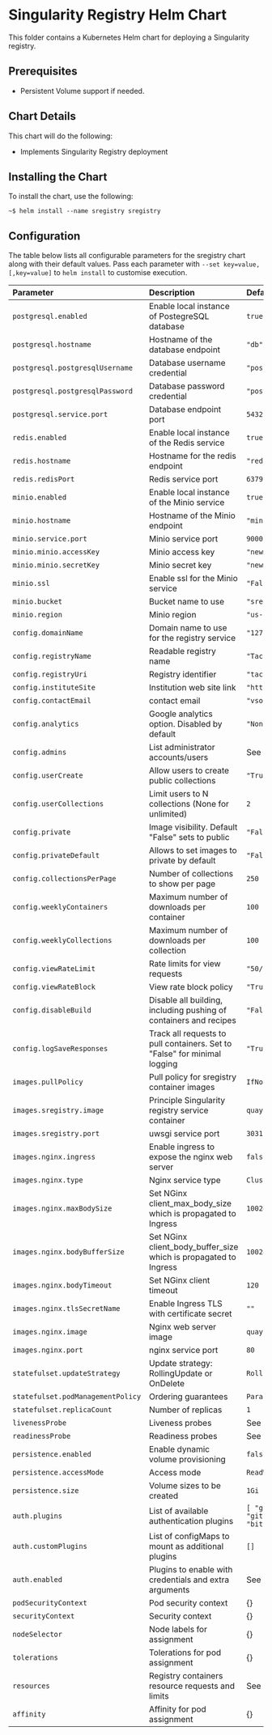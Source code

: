 # Singularity Registry Helm Chart

This folder contains a Kubernetes Helm chart for deploying a Singularity registry.

## Prerequisites

* Persistent Volume support if needed.

## Chart Details

This chart will do the following:

* Implements Singularity Registry deployment

## Installing the Chart

To install the chart, use the following:

```
~$ helm install --name sregistry sregistry
```

## Configuration

The table below lists all configurable parameters for the sregistry chart along with their default values. Pass each parameter with ```--set key=value,[,key=value]``` to ```helm install``` to customise execution.

| Parameter                  | Description | Default |
|:---------------------------|:------------|:--------|
| `postgresql.enabled`       | Enable local instance of PostegreSQL database | `true` |
| `postgresql.hostname`      | Hostname of the database endpoint | `"db"` |
| `postgresql.postgresqlUsername` | Database username credential | `"postgres"` |
| `postgresql.postgresqlPassword` | Database password credential | `"postgres"` |
| `postgresql.service.port`  | Database endpoint port | `5432` |
| `redis.enabled`            | Enable local instance of the Redis service | `true` |
| `redis.hostname`           | Hostname for the redis endpoint | `"redis"` |
| `redis.redisPort`          | Redis service port | `6379` |
| `minio.enabled`            | Enable local instance of the Minio service | `true` |
| `minio.hostname`           | Hostname of the Minio endpoint | `"minio"` |
| `minio.service.port`       | Minio service port | `9000` |
| `minio.minio.accessKey`    | Minio access key | `"newminio"` |
| `minio.minio.secretKey`    | Minio secret key | `"newminio123"` |
| `minio.ssl`                | Enable ssl for the Minio service | `"False"` |
| `minio.bucket`             | Bucket name to use | `"sregistry"` |
| `minio.region`             | Minio region | `"us-east-1"` |
| `config.domainName`        | Domain name to use for the registry service | `"127.0.0.1"` |
| `config.registryName`      | Readable registry name | `"Tacosaurus Computing Center"` |
| `config.registryUri`       | Registry identifier | `"taco"` |
| `config.instituteSite`     | Institution web site link | `"https://srcc.stanford.edu"` |
| `config.contactEmail`      | contact email | `"vsochat@stanford.edu"` |
| `config.analytics`         | Google analytics option. Disabled by default | `"None"` |
| `config.admins`            | List administrator accounts/users | See `values.yaml` for details |
| `config.userCreate`        | Allow users to create public collections | `"True"` |
| `config.userCollections`   | Limit users to N collections (None for unlimited) | `2` |
| `config.private`           | Image visibility. Default "False" sets to public | `"False"` |
| `config.privateDefault`    | Allows to set images to private by default | `"False"` |
| `config.collectionsPerPage`| Number of collections to show per page | `250` |
| `config.weeklyContainers`  | Maximum number of downloads per container | `100` |
| `config.weeklyCollections` | Maximum number of downloads per collection | `100` |
| `config.viewRateLimit`     | Rate limits for view requests | `"50/1d"` |
| `config.viewRateBlock`     | View rate block policy | `"True"` |
| `config.disableBuild`      | Disable all building, including pushing of containers and recipes | `"False"` |
| `config.logSaveResponses`  | Track all requests to pull containers. Set to "False" for minimal logging | `"True"` |
| `images.pullPolicy`        | Pull policy for sregistry container images | `IfNotPresent` |
| `images.sregistry.image`   | Principle Singularity registry service container | `quay.io/vanessa/sregistry` |
| `images.sregistry.port`    | uwsgi service port | `3031` |
| `images.nginx.ingress`     | Enable ingress to expose the nginx web server | `false` |
| `images.nginx.type`        | Nginx service type | `ClusterIP` |
| `images.nginx.maxBodySize`        | Set NGinx client_max_body_size which is propagated to Ingress | `10024M` |
| `images.nginx.bodyBufferSize` | Set NGinx client_body_buffer_size which is propagated to Ingress | `10024M` |
| `images.nginx.bodyTimeout` | Set NGinx client timeout | `120` |
| `images.nginx.tlsSecretName` | Enable Ingress TLS with certificate secret | `""` |
| `images.nginx.image`       | Nginx web server image | `quay.io/vanessa/sregistry_nginx` |
| `images.nginx.port`        | nginx service port | `80` |
| `statefulset.updateStrategy` | Update strategy: RollingUpdate or OnDelete | `RollingUpdate` |
| `statefulset.podManagementPolicy` | Ordering guarantees | `Parallel` |
| `statefulset.replicaCount` | Number of replicas | `1` |
| `livenessProbe`            | Liveness probes | See `values.yaml` for details |
| `readinessProbe`           | Readiness probes | See `values.yaml` for details |
| `persistence.enabled`      | Enable dynamic volume provisioning | `false` |
| `persistence.accessMode`   | Access mode | `ReadWriteOnce` |
| `persistence.size`         | Volume sizes to be created | `1Gi` |
| `auth.plugins`             | List of available authentication plugins | `[ "google" , "twitter" , "github" , "gitlab" , "bitbucket" ]` |
| `auth.customPlugins`       | List of configMaps to mount as additional plugins | `[]` |
| `auth.enabled`             | Plugins to enable with credentials and extra arguments | See `values.yaml` for defaults |
| `podSecurityContext`       | Pod security context | {} |
| `securityContext`          | Security context | {} |
| `nodeSelector`             | Node labels for assignment | {} |
| `tolerations`              | Tolerations for pod assignment | {} |
| `resources`                | Registry containers resource requests and limits | See `value.yaml` for details |
| `affinity`                 | Affinity for pod assignment | {} |
